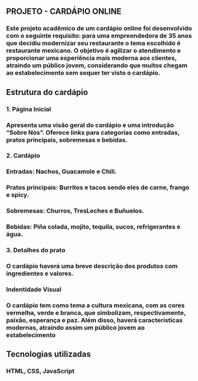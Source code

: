 ## PROJETO - CARDÁPIO ONLINE
### Este projeto acadêmico de um cardápio online foi desenvolvido com o seguinte requisito:  para uma empreendedora de 35 anos que decidiu modernizar seu restaurante o tema escolhido é restaurante mexicano. O objetivo é agilizar o atendimento e proporcionar uma experiência mais moderna aos clientes, atraindo um público jovem, considerando que muitos chegam ao estabelecimento sem sequer ter visto o cardápio.
 ## Estrutura do cardápio
### 1. Página Inicial
### Apresenta uma visão geral do cardápio e uma introdução “Sobre Nós”. Oferece links para categorias como entradas, pratos principais, sobremesas e bebidas.
### 2. Cardápio
### Entradas: Nachos, Guacamole e Chili.
### Pratos principais: Burritos e tacos sendo eles de carne, frango e spicy.
### Sobremesas: Churros, TresLeches e Buñuelos.
### Bebidas: Piña colada, mojito, tequila, sucos, refrigerantes e água.
### 3. Detalhes do prato
### O cardápio haverá uma breve descrição dos produtos com ingredientes e valores.
### Indentidade Visual
### O cardápio tem como tema a cultura mexicana, com as cores vermelha, verde e branca, que simbolizam, respectivamente, paixão, esperança e paz. Além disso, haverá características modernas, atraindo assim um público jovem ao estabelecimento

## Tecnologias utilizadas
### HTML, CSS, JavaScript


